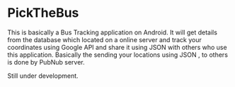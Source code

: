# PickTheBus

This is basically a Bus Tracking application on Android. 
It will get details from the database which located on a online server and track your coordinates using Google API and share it
using JSON with others who use this application.
Basically the sending your locations using JSON , to others is done by PubNub server.

Still under development.

